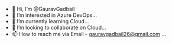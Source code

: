 - 👋 Hi, I’m @GauravGadbail
- 👀 I’m interested in Azure DevOps...
- 🌱 I’m currently learning Cloud...
- 💞️ I’m looking to collaborate on Cloud...
- 📫 How to reach me via Email - gauravgadbail26@gmail.com ...

<!---
GauravGadbail26/GauravGadbail26 is a ✨ special ✨ repository because its `README.md` (this file) appears on your GitHub profile.
You can click the Preview link to take a look at your changes.
--->

